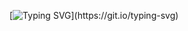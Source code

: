 [![Typing SVG](https://readme-typing-svg.demolab.com?font=Fira+Code&pause=1000&width=435&lines=Hello+SecureTown!)](https://git.io/typing-svg)
